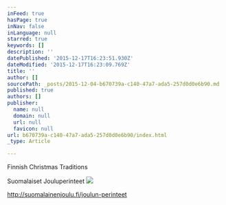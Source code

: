 ```yaml
---
inFeed: true
hasPage: true
inNav: false
inLanguage: null
starred: true
keywords: []
description: ''
datePublished: '2015-12-17T16:23:51.930Z'
dateModified: '2015-12-17T16:23:09.769Z'
title: ''
author: []
sourcePath: _posts/2015-12-04-b670739a-c140-47a7-ada5-257d0d0e6b90.md
published: true
authors: []
publisher:
  name: null
  domain: null
  url: null
  favicon: null
url: b670739a-c140-47a7-ada5-257d0d0e6b90/index.html
_type: Article

---
```

Finnish Christmas Traditions

Suomalaiset Jouluperinteet
![](https://the-grid-user-content.s3-us-west-2.amazonaws.com/3b485596-9dd8-421f-9904-7e5c7139c46b.jpg)

http://suomalainenjoulu.fi/joulun-perinteet